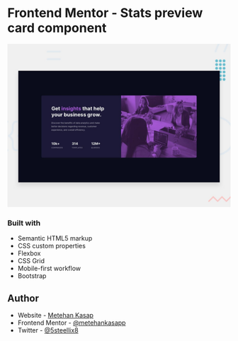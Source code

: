 # Frontend Mentor - Stats preview card component

![Design preview for the Stats preview card component coding challenge](./design/desktop-preview.jpg)

### Built with

- Semantic HTML5 markup
- CSS custom properties
- Flexbox
- CSS Grid
- Mobile-first workflow
- Bootstrap


## Author

- Website - [Metehan Kasap](https://metehannkasap.web.app)
- Frontend Mentor - [@metehankasapp](https://www.frontendmentor.io/profile/metehankasapp)
- Twitter - [@5steellix8](https://www.twitter.com/5steellix8)



